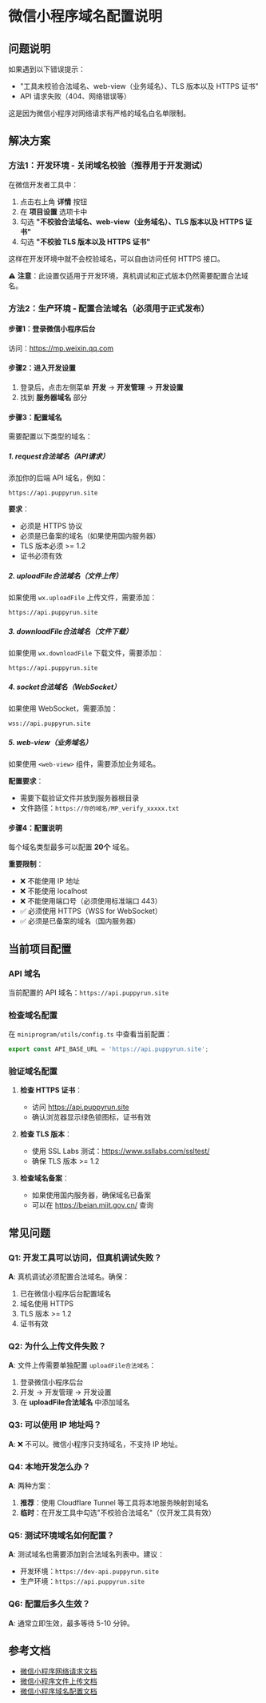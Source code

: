 # 微信小程序域名配置说明

## 问题说明

如果遇到以下错误提示：
- "工具未校验合法域名、web-view（业务域名）、TLS 版本以及 HTTPS 证书"
- API 请求失败（404、网络错误等）

这是因为微信小程序对网络请求有严格的域名白名单限制。

## 解决方案

### 方法1：开发环境 - 关闭域名校验（推荐用于开发测试）

在微信开发者工具中：

1. 点击右上角 **详情** 按钮
2. 在 **项目设置** 选项卡中
3. 勾选 **"不校验合法域名、web-view（业务域名）、TLS 版本以及 HTTPS 证书"**
4. 勾选 **"不校验 TLS 版本以及 HTTPS 证书"**

这样在开发环境中就不会校验域名，可以自由访问任何 HTTPS 接口。

⚠️ **注意**：此设置仅适用于开发环境，真机调试和正式版本仍然需要配置合法域名。

### 方法2：生产环境 - 配置合法域名（必须用于正式发布）

#### 步骤1：登录微信小程序后台

访问：https://mp.weixin.qq.com

#### 步骤2：进入开发设置

1. 登录后，点击左侧菜单 **开发** → **开发管理** → **开发设置**
2. 找到 **服务器域名** 部分

#### 步骤3：配置域名

需要配置以下类型的域名：

##### 1. request合法域名（API请求）

添加你的后端 API 域名，例如：
```
https://api.puppyrun.site
```

**要求**：
- 必须是 HTTPS 协议
- 必须是已备案的域名（如果使用国内服务器）
- TLS 版本必须 >= 1.2
- 证书必须有效

##### 2. uploadFile合法域名（文件上传）

如果使用 `wx.uploadFile` 上传文件，需要添加：
```
https://api.puppyrun.site
```

##### 3. downloadFile合法域名（文件下载）

如果使用 `wx.downloadFile` 下载文件，需要添加：
```
https://api.puppyrun.site
```

##### 4. socket合法域名（WebSocket）

如果使用 WebSocket，需要添加：
```
wss://api.puppyrun.site
```

##### 5. web-view（业务域名）

如果使用 `<web-view>` 组件，需要添加业务域名。

**配置要求**：
- 需要下载验证文件并放到服务器根目录
- 文件路径：`https://你的域名/MP_verify_xxxxx.txt`

#### 步骤4：配置说明

每个域名类型最多可以配置 **20个** 域名。

**重要限制**：
- ❌ 不能使用 IP 地址
- ❌ 不能使用 localhost
- ❌ 不能使用端口号（必须使用标准端口 443）
- ✅ 必须使用 HTTPS（WSS for WebSocket）
- ✅ 必须是已备案的域名（国内服务器）

## 当前项目配置

### API 域名

当前配置的 API 域名：`https://api.puppyrun.site`

### 检查域名配置

在 `miniprogram/utils/config.ts` 中查看当前配置：

```typescript
export const API_BASE_URL = 'https://api.puppyrun.site';
```

### 验证域名配置

1. **检查 HTTPS 证书**：
   - 访问 https://api.puppyrun.site
   - 确认浏览器显示绿色锁图标，证书有效

2. **检查 TLS 版本**：
   - 使用 SSL Labs 测试：https://www.ssllabs.com/ssltest/
   - 确保 TLS 版本 >= 1.2

3. **检查域名备案**：
   - 如果使用国内服务器，确保域名已备案
   - 可以在 https://beian.miit.gov.cn/ 查询

## 常见问题

### Q1: 开发工具可以访问，但真机调试失败？

**A**: 真机调试必须配置合法域名。确保：
1. 已在微信小程序后台配置域名
2. 域名使用 HTTPS
3. TLS 版本 >= 1.2
4. 证书有效

### Q2: 为什么上传文件失败？

**A**: 文件上传需要单独配置 `uploadFile合法域名`：
1. 登录微信小程序后台
2. 开发 → 开发管理 → 开发设置
3. 在 **uploadFile合法域名** 中添加域名

### Q3: 可以使用 IP 地址吗？

**A**: ❌ 不可以。微信小程序只支持域名，不支持 IP 地址。

### Q4: 本地开发怎么办？

**A**: 两种方案：
1. **推荐**：使用 Cloudflare Tunnel 等工具将本地服务映射到域名
2. **临时**：在开发工具中勾选"不校验合法域名"（仅开发工具有效）

### Q5: 测试环境域名如何配置？

**A**: 测试域名也需要添加到合法域名列表中。建议：
- 开发环境：`https://dev-api.puppyrun.site`
- 生产环境：`https://api.puppyrun.site`

### Q6: 配置后多久生效？

**A**: 通常立即生效，最多等待 5-10 分钟。

## 参考文档

- [微信小程序网络请求文档](https://developers.weixin.qq.com/miniprogram/dev/api/network/request/wx.request.html)
- [微信小程序文件上传文档](https://developers.weixin.qq.com/miniprogram/dev/api/network/upload/wx.uploadFile.html)
- [微信小程序域名配置文档](https://developers.weixin.qq.com/miniprogram/dev/framework/ability/network.html)

